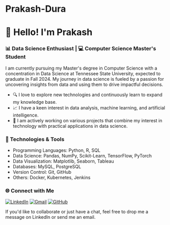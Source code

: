# Prakash-Dura
# 👋 Hello! I'm Prakash

### 📊 Data Science Enthusiast | 💻 Computer Science Master's Student

I am currently pursuing my Master's degree in Computer Science with a concentration in Data Science at Tennessee State University, expected to graduate in Fall 2024. My journey in data science is fueled by a passion for uncovering insights from data and using them to drive impactful decisions.

- 🔍 I love to explore new technologies and continuously learn to expand my knowledge base.
- 📈 I have a keen interest in data analysis, machine learning, and artificial intelligence.
- 🚀 I am actively working on various projects that combine my interest in technology with practical applications in data science.

### 🔧 Technologies & Tools
- Programming Languages: Python, R, SQL
- Data Science: Pandas, NumPy, Scikit-Learn, TensorFlow, PyTorch
- Data Visualization: Matplotlib, Seaborn, Tableau
- Databases: MySQL, PostgreSQL
- Version Control: Git, GitHub
- Others: Docker, Kubernetes, Jenkins

### 🌐 Connect with Me
[![LinkedIn](https://img.shields.io/badge/LinkedIn-Prakash%20Dura-blue?style=flat&logo=linkedin)](https://www.linkedin.com/in/prakashdura/) [![Gmail](https://img.shields.io/badge/Gmail-prakashdura20@gmail.com-red?style=flat&logo=gmail&logoColor=white)](mailto:prakashdura20@gmail.com) [![GitHub](https://img.shields.io/badge/GitHub-%40PrakashDura-black?style=flat&logo=github)](https://github.com/PrakashDura)

If you'd like to collaborate or just have a chat, feel free to drop me a message on LinkedIn or send me an email.
